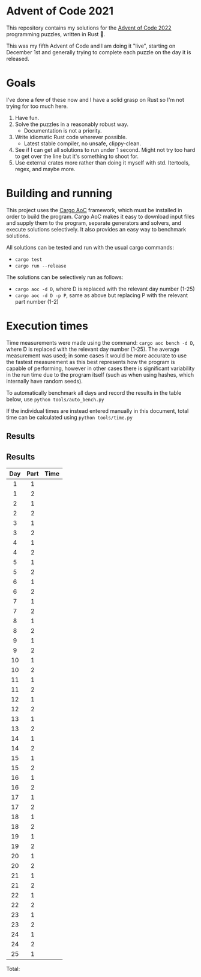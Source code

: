 # Advent of Code 2021
This repository contains my solutions for the [Advent of Code 2022](https://adventofcode.com/2022) programming puzzles, written in Rust 🦀.

This was my fifth Advent of Code and I am doing it "live", starting on December 1st and generally trying to complete each puzzle on the day it is released.

# Goals
I've done a few of these now and I have a solid grasp on Rust so I'm not trying for too much here.
1. Have fun.
2. Solve the puzzles in a reasonably robust way.
    * Documentation is not a priority.
3. Write idiomatic Rust code wherever possible.
    * Latest stable compiler, no unsafe, clippy-clean.
4. See if I can get all solutions to run under 1 second. Might not try too hard to get over the line but it's something to shoot for.
5. Use external crates more rather than doing it myself with std. Itertools, regex, and maybe more.

# Building and running
This project uses the [Cargo AoC](https://github.com/gobanos/cargo-aoc) framework, which must be installed in order to build the program. Cargo AoC  makes it easy to download input files and supply them to the program, separate generators and solvers, and execute solutions selectively. It also provides an easy way to benchmark solutions.

All solutions can be tested and run with the usual cargo commands:
* `cargo test`
* `cargo run --release`

The solutions can be selectively run as follows:
* `cargo aoc -d D`, where D is replaced with the relevant day number (1-25)
* `cargo aoc -d D -p P`, same as above but replacing P with the relevant part number (1-2)

# Execution times
Time measurements were made using the command: `cargo aoc bench -d D`, where D is replaced with the relevant day number (1-25). The average measurement was used; in some cases it would be more accurate to use the fastest measurement as this best represents how the program is capable of performing, however in other cases there is significant variability in the run time due to the program itself (such as when using hashes, which internally have random seeds).

To automatically benchmark all days and record the results in the table below, use `python tools/auto_bench.py`

If the individual times are instead entered manually in this document, total time can be calculated using `python tools/time.py`

## Results

## Results

Day | Part | Time
:--:| :--: | :-------:
1   | 1    |
1   | 2    |
2   | 1    |
2   | 2    |
3   | 1    |
3   | 2    |
4   | 1    |
4   | 2    |
5   | 1    |
5   | 2    |
6   | 1    |
6   | 2    |
7   | 1    |
7   | 2    |
8   | 1    |
8   | 2    |
9   | 1    |
9   | 2    |
10  | 1    |
10  | 2    |
11  | 1    |
11  | 2    |
12  | 1    |
12  | 2    |
13  | 1    |
13  | 2    |
14  | 1    |
14  | 2    |
15  | 1    |
15  | 2    |
16  | 1    |
16  | 2    |
17  | 1    |
17  | 2    |
18  | 1    |
18  | 2    |
19  | 1    |
19  | 2    |
20  | 1    |
20  | 2    |
21  | 1    |
21  | 2    |
22  | 1    |
22  | 2    |
23  | 1    |
23  | 2    |
24  | 1    |
24  | 2    |
25  | 1    |

Total:

